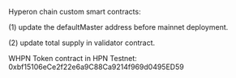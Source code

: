 Hyperon chain custom smart contracts:

(1) update the defaultMaster address before mainnet deployment.

(2) update total supply in validator contract.


WHPN Token contract in HPN Testnet:  0xbf15106eCe2f22e6a9C88Ca9214f969d0495ED59
